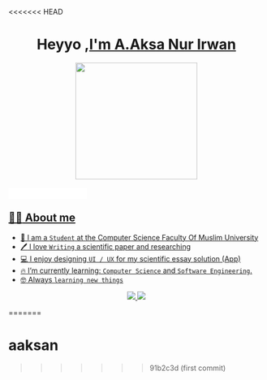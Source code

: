 <<<<<<< HEAD
<h1 align="center">Heyyo ,<a href= "https://aaksa.me" target="_blank">I'm A.Aksa Nur Irwan </a> </h1>

<p  align="center"> <img src="https://media4.giphy.com/media/LOnt6uqjD9OexmQJRB/giphy.gif" width="240" height= "230">
  <p align = "center"> 

<a href="https://aakarsh.me" target="_blank"><img align="left" alt="aakarsh.me" width="22px" src="https://github.com/Aakarsh-B/trying-repos/blob/master/www.svg" />
<a href="https://linkedin.com/in/aksa-nur-irwan-3a3596195" target="_blank"><img align="left" alt="Aakarsh B | LinkedIn" width="22px" src="https://github.com/Aakarsh-B/trying-repos/blob/master/linkedin.svg" />
<a href="https://behance.net/aaksa" target="_blank"><img align="left" alt="Aakarsh B | Behance" width="22px" src="https://github.com/Aakarsh-B/trying-repos/blob/master/behance.svg" />
<a href="https://dribbble.com/aaksa" target="_blank"><img align="left" alt="Aakarsh B | Dribbble" width="22px" src="https://github.com/Aakarsh-B/trying-repos/blob/master/dribbble.svg" />
<a href="https://instagram.com/aaksanurirwan" target="_blank"><img align="left" alt="aaksa | Instagram" width="22px" src="https://github.com/Aakarsh-B/trying-repos/blob/master/insta.svg" />
<a href="https://medium.com/@aaksa" target="_blank"><img align="left" alt="Aakarsh B | Medium" width="22px" src="https://github.com/Aakarsh-B/trying-repos/blob/master/medium.svg" />
<a href="https://dev.to/aaksa" target="_blank"><img align="left" alt="dev to aaksa" width="22px" src="https://github.com/Aakarsh-B/trying-repos/blob/master/dev-badge.svg" />
  </p>
  </p>
  <br>


## :sassy_man:  About me
- :school: I am a `Student` at the Computer Science Faculty Of Muslim University
- :pen: I love `Writing`  a scientific paper and researching
- :computer: I enjoy designing `UI / UX` for my scientific essay solution (App)
- :fire: I’m currently learning: `Computer Science` and `Software Engineering`.
- :nerd_face: Always `learning new things`
</p>
  <p  align="center">
<a align="center" href="https://github.com/aaksa">
  <img height="180em" src="https://github-readme-stats-eight-theta.vercel.app/api?username=aaksa&show_icons=true&theme=algolia&include_all_commits=true&count_private=false"/>
</a>
   <a align="center" href="https://github.com/aaksa">
  <img height="180em" src="https://github-readme-stats-eight-theta.vercel.app/api/top-langs/?username=aaksa&layout=compact&langs_count=5&theme=algolia"/>
</a>
  </p>
  
  
 
=======
# aaksan
>>>>>>> 91b2c3d (first commit)
